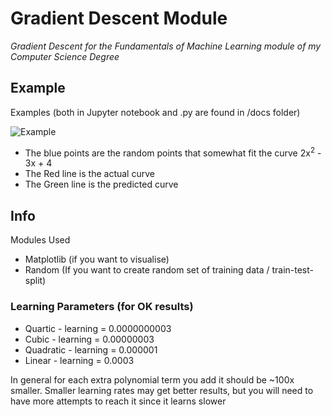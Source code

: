 # Gradient Descent Module
 _Gradient Descent for the Fundamentals of Machine Learning module of my Computer Science Degree_

## Example
Examples (both in Jupyter notebook and .py are found in /docs folder)

![Example](https://github.com/edf1101/GradientDescent/assets/96292907/b8157a76-769f-4313-ad71-fcc6e20e574b)

- The blue points are the random points that somewhat fit the curve 2x<sup>2</sup> - 3x + 4
- The Red line is the actual curve
- The Green line is the predicted curve

## Info
Modules Used
- Matplotlib (if you want to visualise)
- Random (If you want to create random set of training data / train-test-split)

### Learning Parameters (for OK results)
- Quartic - learning = 0.0000000003
- Cubic - learning = 0.00000003
- Quadratic - learning = 0.000001
- Linear - learning = 0.0003

In general for each extra polynomial term you add it should be ~100x smaller.
Smaller learning rates may get better results, but you will need to have more attempts to reach it since it learns slower
